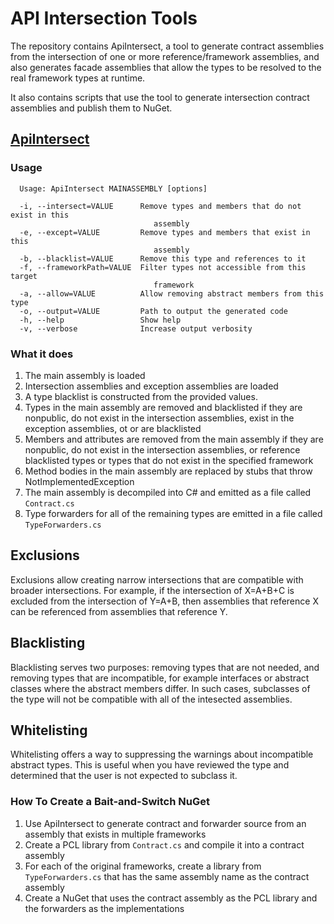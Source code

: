 # API Intersection Tools

The repository contains ApiIntersect, a tool to generate contract assemblies from the
intersection of one or more reference/framework assemblies, and also generates facade
assemblies that allow the types to be resolved to the real framework types at runtime.

It also contains scripts that use the tool to generate intersection contract assemblies
and publish them to NuGet.

## [ApiIntersect](ApiIntersect)

### Usage

      Usage: ApiIntersect MAINASSEMBLY [options]
      
      -i, --intersect=VALUE      Remove types and members that do not exist in this
                                    assembly
      -e, --except=VALUE         Remove types and members that exist in this
                                    assembly
      -b, --blacklist=VALUE      Remove this type and references to it
      -f, --frameworkPath=VALUE  Filter types not accessible from this target
                                    framework
      -a, --allow=VALUE          Allow removing abstract members from this type
      -o, --output=VALUE         Path to output the generated code
      -h, --help                 Show help
      -v, --verbose              Increase output verbosity

### What it does

1. The main assembly is loaded
2. Intersection assemblies and exception assemblies are loaded
3. A type blacklist is constructed from the provided values.
4. Types in the main assembly are removed and blacklisted if they are nonpublic, do not exist in the
   intersection assemblies, exist in the exception assemblies, ot or are blacklisted
5. Members and attributes are removed from the main assembly if they are nonpublic, do not exist in the
   intersection assemblies, or reference blacklisted types or types that do not exist in the specified framework
6. Method bodies in the main assembly are replaced by stubs that throw NotImplementedException
7. The main assembly is decompiled into C# and emitted as a file called `Contract.cs`
8. Type forwarders for all of the remaining types are emitted in a file called `TypeForwarders.cs`

## Exclusions

Exclusions allow creating narrow intersections that are compatible with broader intersections.
For example, if the intersection of X=A+B+C is excluded from the intersection of Y=A+B, then
assemblies that reference X can be referenced from assemblies that reference Y.

## Blacklisting

Blacklisting serves two purposes: removing types that are not needed, and removing types
that are incompatible, for example interfaces or abstract classes where the abstract members
differ. In such cases, subclasses of the type will not be compatible with all of the
intesected assemblies.

## Whitelisting

Whitelisting offers a way to suppressing the warnings about incompatible abstract types.
This is useful when you have reviewed the type and determined that the user is not expected
to subclass it.

### How To Create a Bait-and-Switch NuGet

1. Use ApiIntersect to generate contract and forwarder source from an assembly that exists in multiple frameworks
2. Create a PCL library from `Contract.cs` and compile it into a contract assembly
3. For each of the original frameworks, create a library from `TypeForwarders.cs` that has the same assembly name
   as the contract assembly
4. Create a NuGet that uses the contract assembly as the PCL library and the forwarders as the implementations


